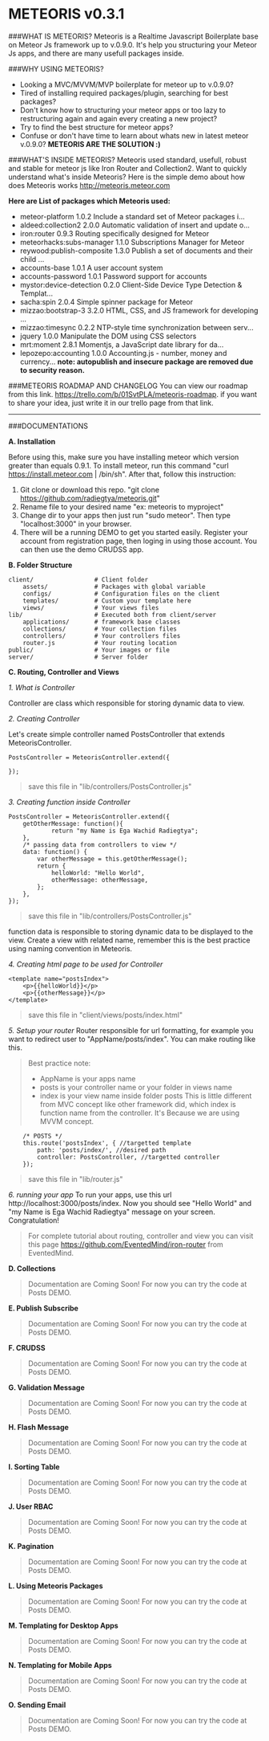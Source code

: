 METEORIS v0.3.1
===============

###WHAT IS METEORIS?
Meteoris is a Realtime Javascript Boilerplate base on Meteor Js framework up to v.0.9.0. 
It's help you structuring your Meteor Js apps, and there are many usefull packages inside.

###WHY USING METEORIS?
- Looking a MVC/MVVM/MVP boilerplate for meteor up to v.0.9.0?
- Tired of installing required packages/plugin, searching for best packages?
- Don't know how to structuring your meteor apps or too lazy to restructuring again and again every creating a new project?
- Try to find the best structure for meteor apps?
- Confuse or don't have time to learn about whats new in latest meteor v.0.9.0? 
**METEORIS ARE THE SOLUTION :)**

###WHAT'S INSIDE METEORIS?
Meteoris used standard, usefull, robust and stable for meteor js like Iron Router and Collection2. Want to quickly understand what's inside Meteoris? 
Here is the simple demo about how does Meteoris works http://meteoris.meteor.com

**Here are List of packages which Meteoris used:**
- meteor-platform            1.0.2  Include a standard set of Meteor packages i...
- aldeed:collection2         2.0.0  Automatic validation of insert and update o...
- iron:router                0.9.3  Routing specifically designed for Meteor
- meteorhacks:subs-manager   1.1.0  Subscriptions Manager for Meteor
- reywood:publish-composite  1.3.0  Publish a set of documents and their child ...
- accounts-base              1.0.1  A user account system
- accounts-password          1.0.1  Password support for accounts
- mystor:device-detection    0.2.0  Client-Side Device Type Detection & Templat...
- sacha:spin                 2.0.4  Simple spinner package for Meteor
- mizzao:bootstrap-3         3.2.0  HTML, CSS, and JS framework for developing ...
- mizzao:timesync            0.2.2  NTP-style time synchronization between serv...
- jquery                     1.0.0  Manipulate the DOM using CSS selectors
- mrt:moment                 2.8.1  Momentjs, a JavaScript date library for da...
- lepozepo:accounting        1.0.0  Accounting.js -  number, money and currency...
**note: autopublish and insecure package are removed due to security reason.**

###METEORIS ROADMAP AND CHANGELOG
You can view our roadmap from this link. 
 https://trello.com/b/01SvtPLA/meteoris-roadmap.
if you want to share your idea, just write it in our trello page from that link.

------------------------

###DOCUMENTATIONS

**A. Installation**
 
 Before using this, make sure you have installing meteor which version
 greater than equals 0.9.1. To install meteor, run this command "curl
 https://install.meteor.com | /bin/sh". After that, follow this
 instruction:
 
 1. Git clone or download this repo. "git clone https://github.com/radiegtya/meteoris.git"
 2. Rename file to your desired name "ex: meteoris to myproject"
 3. Change dir to your apps then just run "sudo meteor". Then type "localhost:3000" in your browser.
 4. There will be a running DEMO to get you started easily. Register your account from registration page, then  loging in using those
 account. You can then use the demo CRUDSS app.

**B. Folder Structure**
```
client/ 				# Client folder
    assets/             # Packages with global variable
    configs/            # Configuration files on the client
	templates/          # Custom your template here
    views/              # Your views files 
lib/ 					# Executed both from client/server
    applications/       # framework base classes
    collections/        # Your collection files
    controllers/        # Your controllers files
    router.js           # Your routing location
public/ 			    # Your images or file
server/ 			    # Server folder
```

**C. Routing, Controller and Views**

*1. What is Controller*

Controller are class which responsible for storing dynamic data to view.

*2. Creating Controller*

Let's create simple controller named PostsController that extends MeteorisController.
```
PostsController = MeteorisController.extend({

});
```
> save this file in "lib/controllers/PostsController.js"

*3. Creating function inside Controller*
```
PostsController = MeteorisController.extend({
	getOtherMessage: function(){
            return "my Name is Ega Wachid Radiegtya";
	},
	/* passing data from controllers to view */
    data: function() {
	    var otherMessage = this.getOtherMessage();
        return {
			helloWorld: "Hello World",        
			otherMessage: otherMessage,
        };
    },
});
```
> save this file in "lib/controllers/PostsController.js"

function data is responsible to storing dynamic data to be displayed to the view. Create a view with related name, remember this is the best practice using naming convention in Meteoris.

*4. Creating html page to be used for Controller*
```
<template name="postsIndex">
	<p>{{helloWorld}}</p>
	<p>{{otherMessage}}</p>
</template>
```
> save this file in "client/views/posts/index.html"

*5. Setup your router* 
Router responsible for url formatting, for example you want to redirect user to "AppName/posts/index". You can make routing like this. 

> Best practice note: 
> - AppName is your apps name
> - posts is your controller name or your folder in views name
> -  index is your view name inside folder posts
> This is little different from MVC concept like other framework did, which index is 
>  function name from the controller. It's Because we are using MVVM concept.

```
    /* POSTS */
    this.route('postsIndex', { //targetted template
        path: 'posts/index/', //desired path
        controller: PostsController, //targetted controller
    });
``` 

> save this file in "lib/router.js"

*6. running your app*
To run your apps, use this url http://localhost:3000/posts/index.
Now you should see "Hello World" and "my Name is Ega Wachid Radiegtya" message on your screen. Congratulation!

> For complete tutorial about routing, controller and view you can visit this page https://github.com/EventedMind/iron-router from EventedMind.

**D. Collections**
> Documentation are Coming Soon! For now you can try the code at Posts DEMO.

**E. Publish Subscribe**
> Documentation are Coming Soon! For now you can try the code at Posts DEMO.

**F. CRUDSS**
> Documentation are Coming Soon! For now you can try the code at Posts DEMO.

**G. Validation Message** 
> Documentation are Coming Soon! For now you can try the code at Posts DEMO.

**H. Flash Message** 
> Documentation are Coming Soon! For now you can try the code at Posts DEMO.

**I. Sorting Table** 
> Documentation are Coming Soon! For now you can try the code at Posts DEMO.

**J. User RBAC** 
> Documentation are Coming Soon! For now you can try the code at Posts DEMO.

**K. Pagination** 
> Documentation are Coming Soon! For now you can try the code at Posts DEMO.

**L. Using Meteoris Packages** 
> Documentation are Coming Soon! For now you can try the code at Posts DEMO.

**M. Templating for Desktop Apps** 
> Documentation are Coming Soon! For now you can try the code at Posts DEMO.

**N. Templating for Mobile Apps** 
> Documentation are Coming Soon! For now you can try the code at Posts DEMO.

**O. Sending Email** 
> Documentation are Coming Soon! For now you can try the code at Posts DEMO.
